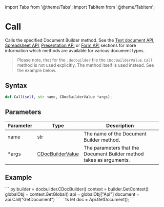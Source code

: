 import Tabs from '@theme/Tabs';
import TabItem from '@theme/TabItem';

# Call

Calls the specified Document Builder method. See the [Text document API](../../../../office-api/usage-api/text-document-api/text-document-api.md), [Spreadsheet API](../../../../office-api/usage-api/spreadsheet-api/spreadsheet-api.md), [Presentation API](../../../../office-api/usage-api/presentation-api/presentation-api.md) or [Form API](../../../../office-api/usage-api/form-api/form-api.md) sections for more information which methods are available for various document types.

> Please note, that for the `.docbuilder` file the `CDocBuilderValue.Call` method is not used explicitly. The method itself is used instead. See the example below.

## Syntax

```py
def Call(self, str name, CDocBuilderValue *args);
```

## Parameters

| Parameter | Type                                                        | Description                                                         |
| --------- | ----------------------------------------------------------- | ------------------------------------------------------------------- |
| name      | str                                                         | The name of the Document Builder method.                            |
| *args     | [CDocBuilderValue](../CDocBuilderValue/CDocBuilderValue.md) | The parameters that the Document Builder method takes as arguments. |

## Example

<Tabs>
    <TabItem value="python" label="Python">
        ``` py
        builder = docbuilder.CDocBuilder()
        context = builder.GetContext()
        globalObj = context.GetGlobal()
        api = globalObj["Api"]
        document = api.Call("GetDocument")
        ```
    </TabItem>
    <TabItem value="builder" label=".docbuilder">
        ```ts
        let doc = Api.GetDocument();
        ```
    </TabItem>
</Tabs>

